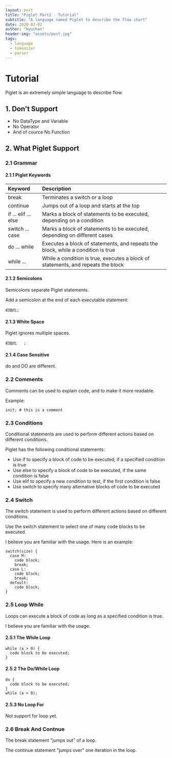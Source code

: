 ```yaml
---
layout: post
title: "Piglet Part2 - Tutorial"
subtitle: "A language named Piglet to describe the flow chart"
date: 2020-02-02
author: "kyuchan"
header-img: "assets/post.jpg"
tags:
  - language
  - tokenizer
  - parser
---
```


# Tutorial

Piglet is an extremely simple language to describe flow.

## 1. Don't Support

- No DataType and Variable
- No Operator
- And of cource No Function

## 2. What Piglet Support

### 2.1 Grammar

#### 2.1.1 Piglet Keywords

| Keyword              | Description                                                                      |
| :------------------- | :------------------------------------------------------------------------------- |
| break                | Terminates a switch or a loop                                                    |
| continue             | Jumps out of a loop and starts at the top                                        |
| if ... elif ... else | Marks a block of statements to be executed, depending on a condition             |
| switch ... case      | Marks a block of statements to be executed, depending on different cases         |
| do ... while         | Executes a block of statements, and repeats the block, while a condition is true |
| while ...            | While a condition is true, executes a block of statements, and repeats the block |

#### 2.1.2 Semicolons

Semicolons separate Piglet statements.

Add a semicolon at the end of each executable statement:

```piglet
初始化;
```

#### 2.1.3 White Space

Piglet ignores multiple spaces.

```piglet
初始化   ;
```

#### 2.1.4 Case Sensitive

do and DO are different.

### 2.2 Comments

Comments can be used to explain code, and to make it more readable.

Example:

```piglet
init; # this is a comment
```

### 2.3 Conditions

Conditional statements are used to perform different actions based on different conditions.

Piglet has the following conditional statements:

- Use if to specify a block of code to be executed, if a specified condition is true
- Use else to specify a block of code to be executed, if the same condition is false
- Use elif to specify a new condition to test, if the first condition is false
- Use switch to specify many alternative blocks of code to be executed

### 2.4 Switch

The switch statement is used to perform different actions based on different conditions.

Use the switch statement to select one of many code blocks to be executed.

I believe you are familiar with the usage. Here is an example:

```piglet
switch(size) {
  case M:
    code block;
    break;
  case L:
    code block;
    break;
  default:
    code block;
}
```

### 2.5 Loop While

Loops can execute a block of code as long as a specified condition is true.

I believe you are familiar with the usage.

#### 2.5.1 The While Loop

```piglet
while (a > 0) {
  code block to be executed;
}
```

#### 2.5.2 The Do/While Loop

```piglet
do {
  code block to be executed;
}
while (a > 0);
```

#### 2.5.3 No Loop For

Not support for loop yet.

### 2.6 Break And Contnue

The break statement "jumps out" of a loop.

The continue statement "jumps over" one iteration in the loop.
